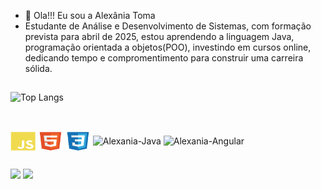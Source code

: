 - 👋 Ola!!! Eu sou a Alexânia Toma
- Estudante de Análise e Desenvolvimento de Sistemas, com formação prevista para abril de 2025, estou aprendendo a linguagem Java, programação orientada a objetos(POO), investindo em cursos online, dedicando tempo e compromentimento para construir uma carreira sólida.
##
![Top Langs](https://github-readme-stats.vercel.app/api/top-langs/?username=alexaniatoma&layout=compact)

##

<div style="display: inline_block"><br>
  <img align="center" alt="Alexania-Js" height="30" width="40" src="https://raw.githubusercontent.com/devicons/devicon/master/icons/javascript/javascript-plain.svg">
  <img align="center" alt="Alexania-HTML" height="30" width="40" src="https://raw.githubusercontent.com/devicons/devicon/master/icons/html5/html5-original.svg">
  <img align="center" alt="Alexania-CSS" height="30" width="40" src="https://raw.githubusercontent.com/devicons/devicon/master/icons/css3/css3-original.svg">
  <img align="center" alt="Alexania-Java" height="50" width="60" src="https://cdn.jsdelivr.net/gh/devicons/devicon/icons/java/java-original-wordmark.svg" />
  <img align="center" alt="Alexania-Angular" height="40" width="50" src="https://cdn.jsdelivr.net/gh/devicons/devicon/icons/angularjs/angularjs-original.svg" />
          
 
</div>

##

<div> 
 
 <a href = "mailto:alexaniatoma@hotmail.com"><img src="https://img.shields.io/badge/-Hotmail-%23333?style=for-the-badge&logo=hotmail&logoColor=white" target="_blank"></a >
  <a href="https://www.linkedin.com/in/alexania-toma" target="_blank"><img src="https://img.shields.io/badge/-LinkedIn-%230077B5?style=for-the-badge&logo=linkedin&logoColor=white" target="_blank"></a> 
  
</div>
